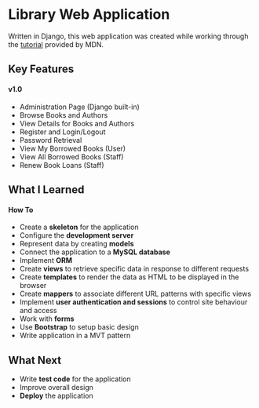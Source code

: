 # Library Web Application

Written in Django, this web application was created while working through the [tutorial](https://developer.mozilla.org/en-US/docs/Learn/Server-side/Django) provided by MDN.

## Key Features
#### v1.0
- Administration Page (Django built-in)
- Browse Books and Authors
- View Details for Books and Authors
- Register and Login/Logout
- Password Retrieval
- View My Borrowed Books (User)
- View All Borrowed Books (Staff)
- Renew Book Loans (Staff)

## What I Learned
#### How To
- Create a **skeleton** for the application
- Configure the **development server**
- Represent data by creating **models**
- Connect the application to a **MySQL database**
- Implement **ORM**
- Create **views** to retrieve specific data in response to different requests
- Create **templates** to render the data as HTML to be displayed in the browser
- Create **mappers** to associate different URL patterns with specific views
- Implement **user authentication and sessions** to control site behaviour and access
- Work with **forms**
- Use **Bootstrap** to setup basic design
- Write application in a MVT pattern

## What Next
- Write **test code** for the application
- Improve overall design
- **Deploy** the application
